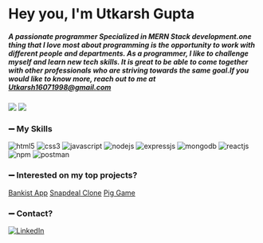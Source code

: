 <h1>Hey you, I'm Utkarsh Gupta</h1>

##### A passionate programmer Specialized in MERN Stack development.one thing that I love most about programming is the opportunity to work with different people and departments. As a programmer, I like to challenge myself and learn new tech skills. It is great to be able to come together with other professionals who are striving towards the same goal.If you would like to know more, reach out to me at Utkarsh16071998@gmail.com
 
 

![](https://komarev.com/ghpvc/?username=your-githubvkkhambra786&style=flat-square&label=Profile+Views)
<img src="https://badges.pufler.dev/Commits/yearly/taherahmed14" />

### :heavy_minus_sign: My Skills
<p>
<a><img src="https://img.shields.io/badge/HTML5-E34F26?style=for-the-badge&logo=html5&logoColor=white" alt="html5"/></a>
<a><img src="https://img.shields.io/badge/CSS3-1572B6?style=for-the-badge&logo=css3&logoColor=white" alt="css3"/> </a>
<a><img src="https://img.shields.io/badge/JavaScript-323330?style=for-the-badge&logo=javascript&logoColor=F7DF1E" alt="javascript"/></a>
<a><img src="https://img.shields.io/badge/Node.js-339933?style=for-the-badge&logo=nodedotjs&logoColor=white" alt="nodejs" /></a>
<a><img src="https://img.shields.io/badge/Express.js-000000?style=for-the-badge&logo=express&logoColor=white" alt="expressjs"/></a>
<a><img src="https://img.shields.io/badge/MongoDB-4EA94B?style=for-the-badge&logo=mongodb&logoColor=white" alt="mongodb"/></a>
<a><img src="https://img.shields.io/badge/React-20232A?style=for-the-badge&logo=react&logoColor=61DAFB" alt="reactjs" /></a>
<a><img src="https://img.shields.io/badge/npm-CB3837?style=for-the-badge&logo=npm&logoColor=white" alt="npm"/></a>
<a><img src="https://img.shields.io/badge/Postman-FF6C37?style=for-the-badge&logo=Postman&logoColor=white" alt="postman"/></a>


 


</p>

### :heavy_minus_sign: Interested on my top projects?

<p>
 <a href="https://bankist-app-utkarsh-gupta.vercel.app/" target="blank">Bankist App</a>
<a href="https://github.com/anand7071/snapdeel-clone" target="blank">Snapdeal Clone</a>
<a href="https://pig-game-murex.vercel.app/" target="blank">Pig Game</a>
</p>

### :heavy_minus_sign: Contact?
<p> <a href="www.linkedin.com/in/utkarshgupta16" target="_blank"><img alt="LinkedIn" src="https://img.shields.io/badge/linkedin-%230077B5.svg?&style=for-the-badge&logo=linkedin&logoColor=white" /></a>
</p>

<!--<img alt="React" src="https://img.shields.io/badge/-React-45b8d8?style=flat-square&logo=react&logoColor=white" />-->

<!--### :heavy_minus_sign: Interested on my Story?
When I graduated as a Biotechnology engineer, I never thought that I would be on the path to become a web developer. When i did my graduation I started my preparation for govt. job but i not success at there.
However, that  prepartion  did not provide me the satisfaction and job  that I was seeking for  Private job where my career growth is increase  fast. This is when I came across the career option of web development and was immediately intrigued.

While I was exploring career paths on web development, I learned about Masai school and joined a 30-weeks full-time course on Full-Stack Web Development. Ever since, I became determined to learn new skills and frameworks. I was able to apply my learnings while developing projects and that became an enjoyable process.

I started from scratch with next to no knowledge about web development. But, in the span on 2 months I was able to build an E-commerce page with proper flow and validations. This experience ignited a spark in me to learn and develop more.

With Masai school, I have developed my skills with hands-on experience on MERN stack, critical thinking by solving Data Structures and Algorithms. Through learning and implementing, I have become an expert in JavaScript, HTML, and CSS.

My previous work experience, combined with everything that I have learnt in the past few months has enhanced my skills in coordination, clear communication and decision making.

My hobbies include travelling, reading books, exploring movies and listening to music.

Looking forward to applying the acquired skills on solving intricate problems and making life much easier.
Feel free to reach me at:  vkkhambra786@gmail.com.
You can view my work at:-->




 



<!--
Utkarsh1697/Utkarsh1607 is a ✨ special ✨ repository because its `README.md` (this file) appears on your GitHub profile
